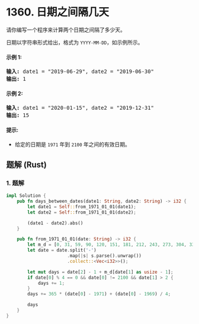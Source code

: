 # 1360. 日期之间隔几天
请你编写一个程序来计算两个日期之间隔了多少天。

日期以字符串形式给出，格式为 ```YYYY-MM-DD```，如示例所示。

#### 示例 1:
<pre>
<strong>输入:</strong> date1 = "2019-06-29", date2 = "2019-06-30"
<strong>输出:</strong> 1
</pre>

#### 示例 2:
<pre>
<strong>输入:</strong> date1 = "2020-01-15", date2 = "2019-12-31"
<strong>输出:</strong> 15
</pre>

#### 提示:
* 给定的日期是 ```1971``` 年到 ```2100``` 年之间的有效日期。

## 题解 (Rust)

### 1. 题解
```Rust
impl Solution {
    pub fn days_between_dates(date1: String, date2: String) -> i32 {
        let date1 = Self::from_1971_01_01(date1);
        let date2 = Self::from_1971_01_01(date2);

        (date1 - date2).abs()
    }

    pub fn from_1971_01_01(date: String) -> i32 {
        let m_d = [0, 31, 59, 90, 120, 151, 181, 212, 243, 273, 304, 334];
        let date = date.split('-')
                       .map(|s| s.parse().unwrap())
                       .collect::<Vec<i32>>();

        let mut days = date[2] - 1 + m_d[date[1] as usize - 1];
        if date[0] % 4 == 0 && date[0] != 2100 && date[1] > 2 {
            days += 1;
        }
        days += 365 * (date[0] - 1971) + (date[0] - 1969) / 4;

        days
    }
}
```
